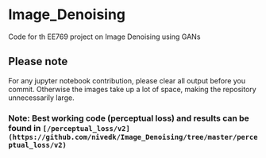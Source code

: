 # Image_Denoising

Code for th EE769 project on Image Denoising using GANs

## Please note

For any jupyter notebook contribution, please clear all output before you commit. Otherwise the images take up a lot of space, making the repository unnecessarily large.

### Note: Best working code (perceptual loss) and results can be found in `[/perceptual_loss/v2](https://github.com/nivedk/Image_Denoising/tree/master/perceptual_loss/v2)` 
